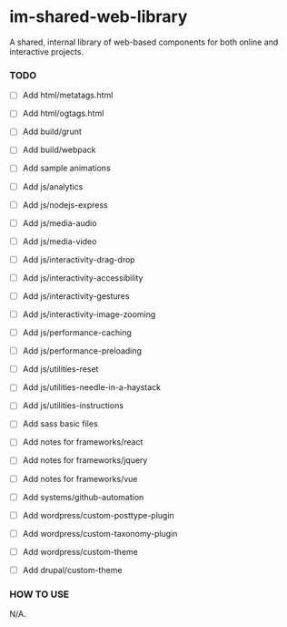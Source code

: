 # im-shared-web-library
A shared, internal library of web-based components for both online and interactive projects.

### TODO
- [ ] Add html/metatags.html
- [ ] Add html/ogtags.html

- [ ] Add build/grunt
- [ ] Add build/webpack

- [ ] Add sample animations

- [ ] Add js/analytics
- [ ] Add js/nodejs-express
- [ ] Add js/media-audio
- [ ] Add js/media-video
- [ ] Add js/interactivity-drag-drop
- [ ] Add js/interactivity-accessibility
- [ ] Add js/interactivity-gestures
- [ ] Add js/interactivity-image-zooming
- [ ] Add js/performance-caching
- [ ] Add js/performance-preloading
- [ ] Add js/utilities-reset
- [ ] Add js/utilities-needle-in-a-haystack
- [ ] Add js/utilities-instructions

- [ ] Add sass basic files

- [ ] Add notes for frameworks/react
- [ ] Add notes for frameworks/jquery
- [ ] Add notes for frameworks/vue

- [ ] Add systems/github-automation

- [ ] Add wordpress/custom-posttype-plugin
- [ ] Add wordpress/custom-taxonomy-plugin
- [ ] Add wordpress/custom-theme
- [ ] Add drupal/custom-theme

### HOW TO USE
N/A.
